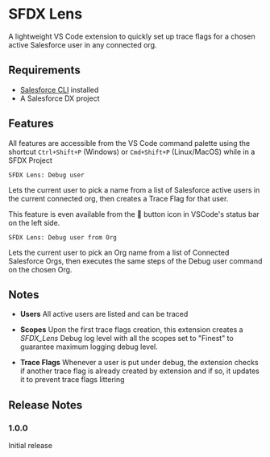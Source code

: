 # SFDX Lens

A lightweight VS Code extension to quickly set up trace flags for a chosen active Salesforce user in any connected org.

## Requirements

- [Salesforce CLI](https://developer.salesforce.com/tools/sfdxcli) installed
- A Salesforce DX project

## Features

All features are accessible from the VS Code command palette using the shortcut `Ctrl+Shift+P` (Windows) or `Cmd+Shift+P` (Linux/MacOS) while in a SFDX Project

`SFDX Lens: Debug user`

Lets the current user to pick a name from a list of Salesforce active users in the current connected org, then creates a Trace Flag for that user.

This feature is even available from the 🔎 button icon in VSCode's status bar on the left side.

`SFDX Lens: Debug user from Org`

Lets the current user to pick an Org name from a list of Connected Salesforce Orgs, then executes the same steps of the Debug user command on the chosen Org.

## Notes

- **Users** All active users are listed and can be traced

- **Scopes** Upon the first trace flags creation, this extension creates a *SFDX_Lens* Debug log level with all the scopes set to "Finest" to guarantee maximum logging debug level.

- **Trace Flags** Whenever a user is put under debug, the extension checks if another trace flag is already created by extension and if so, it updates it to prevent trace flags littering

## Release Notes

### 1.0.0

Initial release